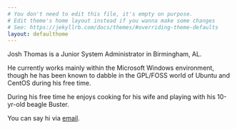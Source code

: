 ```yaml
---
# You don't need to edit this file, it's empty on purpose.
# Edit theme's home layout instead if you wanna make some changes
# See: https://jekyllrb.com/docs/themes/#overriding-theme-defaults
layout: defaulthome
---
```


Josh Thomas is a Junior System Administrator in Birmingham, AL.

He currently works mainly within the Microsoft Windows environment, though he has been known to dabble in the GPL/FOSS world of Ubuntu and CentOS during his free time.

During his free time he enjoys cooking for his wife and playing with his 10-yr-old beagle Buster.

You can say hi via [email](mailto:contact@joshuadavidthomas.com).